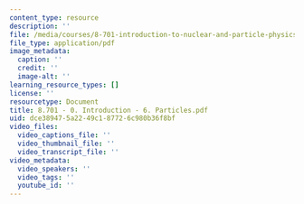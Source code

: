 ```yaml
---
content_type: resource
description: ''
file: /media/courses/8-701-introduction-to-nuclear-and-particle-physics-fall-2020/8701-0-introduction-6-particles.pdf
file_type: application/pdf
image_metadata:
  caption: ''
  credit: ''
  image-alt: ''
learning_resource_types: []
license: ''
resourcetype: Document
title: 8.701 - 0. Introduction - 6. Particles.pdf
uid: dce38947-5a22-49c1-8772-6c980b36f8bf
video_files:
  video_captions_file: ''
  video_thumbnail_file: ''
  video_transcript_file: ''
video_metadata:
  video_speakers: ''
  video_tags: ''
  youtube_id: ''
---
```

